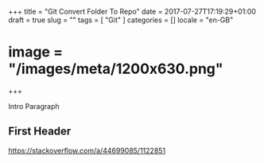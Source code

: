 +++
title = "Git Convert Folder To Repo"
date = 2017-07-27T17:19:29+01:00
draft = true
slug = ""
tags = [ "Git" ]
categories = []
locale = "en-GB"
# image = "/images/meta/1200x630.png"
+++

Intro Paragraph

<!--more-->

## First Header

https://stackoverflow.com/a/44699085/1122851
